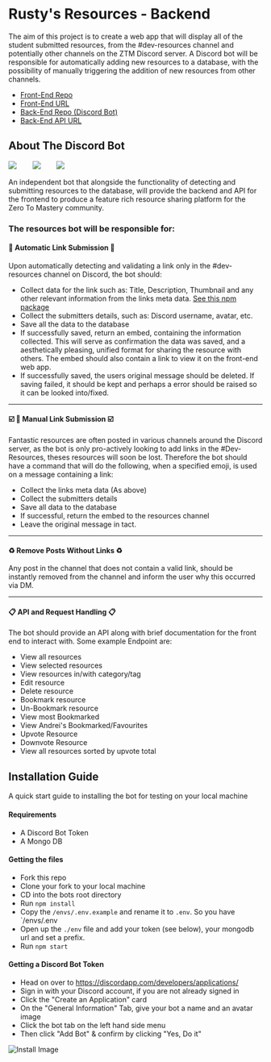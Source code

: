 # Rusty's Resources - Backend
The aim of this project is to create a web app that will display all of the student submitted resources, from the #dev-resources channel and potentially other channels on the ZTM Discord server. A Discord bot will be responsible for automatically adding new resources to a database, with the possibility of manually triggering the addition of new resources from other channels.

- [Front-End Repo](https://github.com/zeroDevs/dev-resources-frontend)
- [Front-End URL](https://zerodevs.github.io/dev-resources-frontend/)
- [Back-End Repo (Discord Bot)](https://github.com/zeroDevs/dev-resources-backend)
- [Back-End API URL](https://dev-resources.herokuapp.com/)

## About The Discord Bot

![](https://img.shields.io/badge/Language-Javascript-yellow.svg?style=for-the-badge&logo=javascript)
&nbsp;&nbsp;&nbsp;&nbsp;&nbsp;&nbsp;
![](https://img.shields.io/badge/module-discord.js-orange.svg?style=for-the-badge&logo=discord)
&nbsp;&nbsp;&nbsp;&nbsp;&nbsp;&nbsp;
![](https://img.shields.io/badge/module-discord--passport-red.svg?style=for-the-badge&logo=npm)

An independent bot that alongside the functionality of detecting and submitting resources to the database, will provide the backend and API for the frontend to produce a feature rich resource sharing platform for the Zero To Mastery community.

### **The resources bot will be responsible for:**

#### 🔗 Automatic Link Submission 🔗
Upon automatically detecting and validating a link only in the #dev-resources channel on Discord, the bot should:

- Collect data for the link such as: Title, Description, Thumbnail and any other relevant information from the links meta data. [See this npm package](https://www.npmjs.com/package/url-metadata)
- Collect the submitters details, such as: Discord username, avatar, etc.
- Save all the data to the database
- If successfully saved, return an embed, containing the information collected. This will serve as confirmation the data was saved, and a aesthetically pleasing, unified format for sharing the resource with others. The embed should also contain a link to view it on the front-end web app. 
- If successfully saved, the users original message should be deleted. If saving failed, it should be kept and perhaps a error should be raised so it can be looked into/fixed.

---

#### ☑️ :link: Manual Link Submission ☑️
Fantastic resources are often posted in various channels around the Discord server, as the bot is only pro-actively looking to add links in the #Dev-Resources, theses resources will soon be lost. 
Therefore the bot should have a command that will do the following, when a specified emoji, is used on a message containing a link:

- Collect the links meta data (As above)
- Collect the submitters details
- Save all data to the database
- If successful, return the embed to the resources channel
- Leave the original message in tact.

---

#### ♻️ Remove Posts Without Links ♻️
Any post in the channel that does not contain a valid link, should be instantly removed from the channel and inform the user why this occurred via DM. 

---

#### 📋 API and Request Handling 📋
The bot should provide an API along with brief documentation for the front end to interact with. 
Some example Endpoint are:
- View all resources
- View selected resources
- View resources in/with category/tag
- Edit resource
- Delete resource
- Bookmark resource
- Un-Bookmark resource
- View most Bookmarked
- View Andrei's Bookmarked/Favourites
- Upvote Resource
- Downvote Resource
- View all resources sorted by upvote total

## Installation Guide
A quick start guide to installing the bot for testing on your local machine

#### Requirements
- A Discord Bot Token
- A Mongo DB

#### Getting the files
- Fork this repo
- Clone your fork to your local machine
- CD into the bots root directory
- Run `npm install`
- Copy the `/envs/.env.example` and rename it to `.env`. So you have `/envs/.env
- Open up the `./env` file and add your token (see below), your mongodb url and set a prefix.
- Run `npm start`

#### Getting a Discord Bot Token
- Head on over to https://discordapp.com/developers/applications/
- Sign in with your Discord account, if you are not already signed in
- Click the "Create an Application" card
- On the "General Information" Tab, give your bot a name and an avatar image
- Click the bot tab on the left hand side menu
- Then click "Add Bot" & confirm by clicking "Yes, Do it"

![Install Image](https://github.com/zeroDevs/RustyBot/raw/master/install.png)